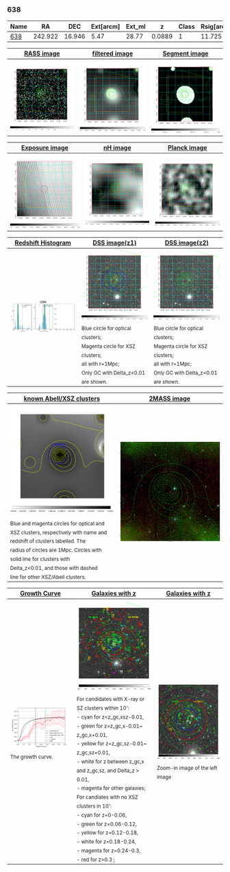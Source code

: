<div STYLE="page-break-after: always;"></div>

### 638

|Name          |RA          |DEC      | Ext[arcm] | Ext_ml | z    | Class| Rsig[arcmin] | CRsig[c/s] | CR500[c/s] | R500[Mpc] |L500[erg/s]|F500[erg/s/cm^2]| M500[Msun]|Tx[keV]|beta|GC(XSZ,Delta_z<0.01)| GC(OPT,Delta_z<0.01)|GC|alias|
|--------------|------------|------------|---|---|-----------|--------|------|------|----|----|----|----|----|----|----|----|----|----|---|
|[638](script/638.md)     | 242.922       | 16.946       | 5.47    | 28.77   | 0.0889 | 1   | 11.725 |0.108 |0.102 |0.747 |3.564e+43 |1.805e-12 |1.291e+14 |2.577 |1.187 |-, |redMaPPer, N, |-, |t280|

|[RASS image](../image/638/638_img.pdf)|[filtered image](../image/638/638_fil.pdf)|[Segment image](../image/638/638_seg.pdf)|
|-------------------|--------------------|-------------------|
| <img src="../image/638/638_img.png" width="300">  | <img src="../image/638/638_fil.png" width="300">   | <img src="../image/638/638_seg.png" width="300">  |

|[Exposure image](../image/638/638_mex.pdf)| [nH image](../image/638/638_nh.pdf)| [Planck image](../image/638/638_p.pdf)|
|-------------------|--------------------|-------------------|
|<img src="../image/638/638_mex.png" width="300">   | <img src="../image/638/638_nh.png" width="300">    | <img src="../image/638/638_p.png" width="300"> |

|[Redshift Histogram](../image/638/638_zg.pdf) | [DSS image(z1)](../image/638/638_dss_z1.pdf)      |  [DSS image(z2)](../image/638/638_dss_z2.pdf)    |
|-------------------|--------------------|-------------------|
|<img src="../image/638/638_zg.png" width="300"> |<img src="../image/638/638_dss_z1.png" width="300"> <sub><br>Blue circle for optical clusters; <br>Magenta circle for XSZ clusters; <br>all with r=1Mpc; <br>Only GC with Delta_z<0.01 are shown. </sub>| <img src="../image/638/638_dss_z2.png" width="300"><sub><br>Blue circle for optical clusters; <br>Magenta circle for XSZ clusters; <br>all with r=1Mpc; <br>Only GC with Delta_z<0.01 are shown. </sub> |

|[known Abell/XSZ clusters](../image/638/638_m.pdf) | [2MASS image](../image/638/638_2mass.pdf)      |
|-------------------|-------------------|
|<img src=../image/638/638_m.png width="300"> <sub><br>Blue and magenta circles for optical and <br>XSZ clusters, respectively with name and <br>redshift of clusters labelled. The <br>radius of circles are 1Mpc. Circles with <br>solid line for clusters with <br>Delta_z<0.01, and those with dashed <br>line for other XSZ/Abell clusters.        </sub>|<img src="../image/638/638_2mass.png" width="300">  |

|[Growth Curve](../image/638/638_gca_all.png) |[Galaxies with z](../image/638/638_opt_ned.pdf) |[Galaxies with z](../image/638/638_opt_ned_zoom.pdf) |
|-------------------|-------------------|-------------------|
| <img src="../image/638/638_gca_all.png" width="300"> <sub><br>The growth curve.</sub>| <img src=../image/638/638_opt_ned.png width="300"> <br><sub> For candidates with X-ray or SZ clusters within 10': <br> - cyan for z<z_gc,xsz-0.01, <br> - green for z=z_gc,x-0.01~ z_gc,x+0.01, <br> - yellow for z=z_gc,sz-0.01~ z_gc,sz+0.01, <br> - white for z between z_gc,x and z_gc,sz, and Delta_z > 0.01, <br> - magenta for other galaxies; <br>For candiates with no XSZ clusters in 10': <br> - cyan for z=0-0.06, <br> - green for z=0.06-0.12, <br> - yellow for z=0.12-0.18, <br> - white for z=0.18-0.24, <br> - magenta for z=0.24-0.3, <br> - red for z>0.3 ;  </sub>|<img src=../image/638/638_opt_ned_zoom.png width="300">  <br><sub> Zoom-in image of the left image</sub>|




